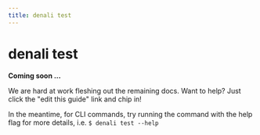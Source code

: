 ```yaml
---
title: denali test
---
```


# denali test

**Coming soon ...**

We are hard at work fleshing out the remaining docs. Want to help? Just click
the "edit this guide" link and chip in!

In the meantime, for CLI commands, try running the command with the help flag
for more details, i.e. `$ denali test --help`
